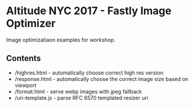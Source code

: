 # Altitude NYC 2017 - Fastly Image Optimizer

Image optimizatiaon examples for workshop.

## Contents

   * /highres.html - automatically choose correct high res version
   * /response.html - automatically choose the correct image size based on viewport
   * /format.html - serve webp images with jpeg fallback
   * /uri-template.js - parse RFC 6570 templated resizer uri
